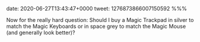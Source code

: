 date: 2020-06-27T13:43:47+0000
tweet: 1276873866007150592
%%%

Now for the really hard question: Should I buy a Magic Trackpad in silver to match the Magic Keyboards or in space grey to match the Magic Mouse (and generally look better)?
